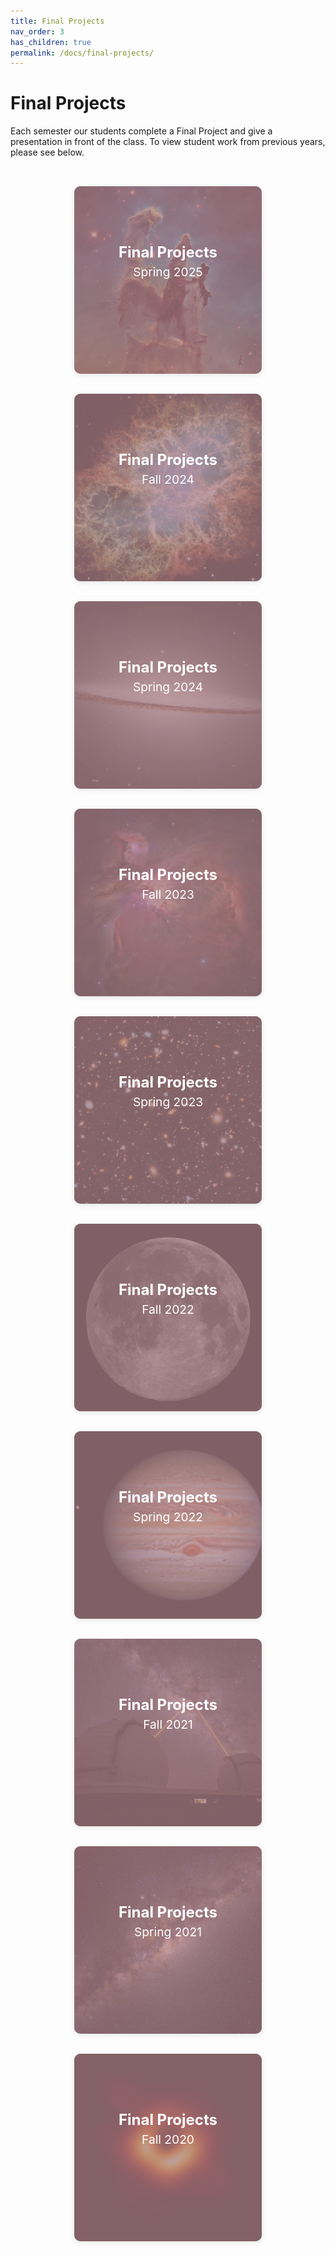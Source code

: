 ```yaml
---
title: Final Projects
nav_order: 3
has_children: true
permalink: /docs/final-projects/
---
```


# Final Projects

Each semester our students complete a Final Project and give a presentation in front of the class. To view student work from previous years, please see below.

<style>
    .tiles {
      display: grid;
      grid-template-columns: repeat(auto-fit, minmax(300px, 1fr));
      gap: 2rem;
      padding: 2rem;
      justify-items: center;
    }

    .tile {
      position: relative;
      width: 100%;
      max-width: 300px;
      height: 300px;
      border-radius: 10px;
      overflow: hidden;
      cursor: pointer;
      transition: all 0.3s ease;
      box-shadow: 0 2px 8px rgba(0,0,0,0.1);
    }

    .tile:hover {
      max-width: 320px;
      height: 320px;
      box-shadow: 0 6px 20px rgba(0,0,0,0.2);
    }

    .tile img {
      width: 100%;
      height: 100%;
      object-fit: cover;
      transition: filter 0.3s ease;
      filter: brightness(50%);
    }

    .tile:hover img {
      filter: brightness(100%);
    }

    .overlay {
      position: absolute;
      inset: 0;
      background-color: rgba(255, 192, 203, 0.5); /* pink */
      transition: opacity 0.3s ease;
      z-index: 1;
    }

    .tile:hover .overlay {
      opacity: 0;
    }

    .text {
      position: absolute;
      inset: 0;
      color: white;
      z-index: 2;
      display: flex;
      flex-direction: column;
      align-items: center;
      justify-content: center;
      padding: 1rem;
      text-align: center;
    }

    .title {
      font-size: 1.5rem;
      font-weight: bold;
      line-height: 1.2;
    }

    .year {
      font-size: 1.2rem;
      margin-top: 0.25rem;
    }

    .description {
      opacity: 0;
      transition: opacity 0.3s ease 0.1s;
      font-size: 1rem;
      margin-top: 1.2rem;
      max-width: 85%;
    }

    a.tile {
        text-decoration: none;
        color: inherit;
    }

    .tile:hover .description {
      opacity: 1;
    }

    @media (max-width: 700px) {
      .tile:hover {
        max-width: 100%;
        height: 320px;
      }
    }
</style>

<section class="tiles">

  <a href="/docs/final-projects/spring-2025" class="tile">
    <img src="/assets/images/creation.png" alt="Pillars of Creation">
    <div class="overlay"></div>
    <div class="text">
      <div class="title">Final Projects</div>
      <div class="year">Spring 2025</div>
      <div class="description">Take a look at our most recent spring showcase.</div>
    </div>
  </a>

  <a href="/docs/final-projects/fall-2024" class="tile">
    <img src="/assets/images/crab.jpg" alt="Crab Nebula">
    <div class="overlay"></div>
    <div class="text">
      <div class="title">Final Projects</div>
      <div class="year">Fall 2024</div>
      <div class="description">Amazing work from undergraduates!</div>
    </div>
  </a>

  <a href="/docs/final-projects/spring-2024" class="tile">
    <img src="/assets/images/hat.jpg" alt="Sombrero Galaxy">
    <div class="overlay"></div>
    <div class="text">
      <div class="title">Final Projects</div>
      <div class="year">Spring 2024</div>
      <div class="description">Projects exploring data, science, and creativity.</div>
    </div>
  </a>

  <a href="/docs/final-projects/fall-2023" class="tile">
    <img src="/assets/images/orion.jpg" alt="Orion Nebula">
    <div class="overlay"></div>
    <div class="text">
      <div class="title">Final Projects</div>
      <div class="year">Fall 2023</div>
      <div class="description">More amazing student work from our class.</div>
    </div>
  </a>

  <a href="/docs/final-projects/spring-2023" class="tile">
    <img src="/assets/images/hubble.jpg" alt="Hubble Galaxy">
    <div class="overlay"></div>
    <div class="text">
      <div class="title">Final Projects</div>
      <div class="year">Spring 2023</div>
      <div class="description">Amazing students. Amazing projects.</div>
    </div>
  </a>

  <a href="/docs/final-projects/fall-2022" class="tile">
    <img src="/assets/images/moon.jpg" alt="Hubble Galaxy">
    <div class="overlay"></div>
    <div class="text">
      <div class="title">Final Projects</div>
      <div class="year">Fall 2022</div>
      <div class="description">Check out the Fall 2022 gallery of work.</div>
    </div>
  </a>

  <a href="/docs/final-projects/spring-2022" class="tile">
    <img src="/assets/images/jupiter.jpg" alt="Hubble Galaxy">
    <div class="overlay"></div>
    <div class="text">
      <div class="title">Final Projects</div>
      <div class="year">Spring 2022</div>
      <div class="description">Check out the Spring 2022 gallery of work.</div>
    </div>
  </a>

  <a href="/docs/final-projects/fall-2021" class="tile">
    <img src="/assets/images/keck.jpg" alt="Hubble Galaxy">
    <div class="overlay"></div>
    <div class="text">
      <div class="title">Final Projects</div>
      <div class="year">Fall 2021</div>
      <div class="description">Check out the Fall 2021 gallery of work.</div>
    </div>
  </a>

  <a href="/docs/final-projects/spring-2021" class="tile">
    <img src="/assets/images/milky.jpeg" alt="Hubble Galaxy">
    <div class="overlay"></div>
    <div class="text">
      <div class="title">Final Projects</div>
      <div class="year">Spring 2021</div>
      <div class="description">Check out the Spring 2021 gallery of work.</div>
    </div>
  </a>

  <a href="/docs/final-projects/fall-2020" class="tile">
    <img src="/assets/images/bh.jpg" alt="Hubble Galaxy">
    <div class="overlay"></div>
    <div class="text">
      <div class="title">Final Projects</div>
      <div class="year">Fall 2020</div>
      <div class="description">Check out the Fall 2020 gallery of work.</div>
    </div>
  </a>

</section>
